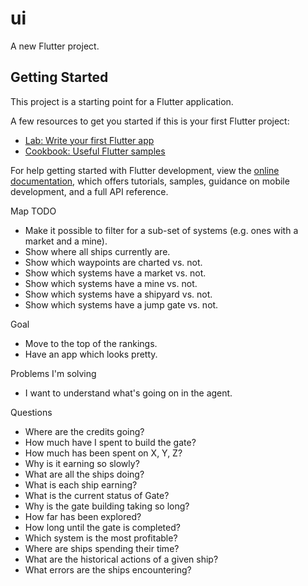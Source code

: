 # ui

A new Flutter project.

## Getting Started

This project is a starting point for a Flutter application.

A few resources to get you started if this is your first Flutter project:

- [Lab: Write your first Flutter app](https://docs.flutter.dev/get-started/codelab)
- [Cookbook: Useful Flutter samples](https://docs.flutter.dev/cookbook)

For help getting started with Flutter development, view the
[online documentation](https://docs.flutter.dev/), which offers tutorials,
samples, guidance on mobile development, and a full API reference.


Map TODO
* Make it possible to filter for a sub-set of systems (e.g. ones with a market and a mine).
* Show where all ships currently are.
* Show which waypoints are charted vs. not.
* Show which systems have a market vs. not.
* Show which systems have a mine vs. not.
* Show which systems have a shipyard vs. not.
* Show which systems have a jump gate vs. not.

Goal
* Move to the top of the rankings.
* Have an app which looks pretty.

Problems I'm solving
* I want to understand what's going on in the agent.

Questions
* Where are the credits going?
* How much have I spent to build the gate?
* How much has been spent on X, Y, Z?
* Why is it earning so slowly?
* What are all the ships doing?
* What is each ship earning?
* What is the current status of Gate?
* Why is the gate building taking so long?
* How far has been explored?
* How long until the gate is completed?
* Which system is the most profitable?
* Where are ships spending their time?
* What are the historical actions of a given ship?
* What errors are the ships encountering?

